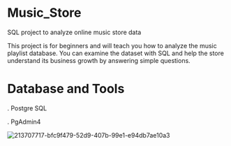 # Music_Store

SQL project to analyze online music store data

This project is for beginners and will teach you how to analyze the music playlist database. You can examine the dataset with SQL and help the store understand its business growth by answering simple questions.

# Database and Tools
. Postgre SQL

. PgAdmin4


![213707717-bfc9f479-52d9-407b-99e1-e94db7ae10a3](https://github.com/vasundhara2012/Music_Store/assets/69960181/5de71597-d983-4aba-9bbc-47ec33485047)
